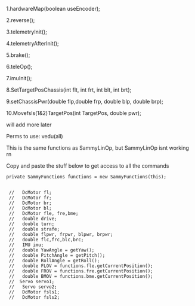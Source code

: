 1.hardwareMap(boolean useEncoder);


2.reverse();



3.telemetryInit();


4.telemetryAfterInit();


5.brake();



6.teleOp();



7.imuInit();



8.SetTargetPosChassis(int flt, int frt, int blt, int brt);



9.setChassisPwr(double flp,double frp, double blp, double brp);



10.Movefsls(1&2)TargetPos(int TargetPos, double pwr);




will add more later










Perms to use: vedu(all)









This is the same functions as SammyLinOp, but SammyLinOp isnt working rn







Copy and paste the stuff below to get access to all the commands
~~~~~~~~~~~~~~~~~~~~~~~~~~~~~~~~~~~~~~~~~~~~~~~~~~~~~~~~~~~~~~~~
private SammyFunctions functions = new SammyFunctions(this);


 //   DcMotor fl;
 //   DcMotor fr;
 //   DcMotor br;
 //   DcMotor bl;
 //   DcMotor fle, fre,bme;
 //   double drive;
 //   double turn;
 //   double strafe;
 //   double flpwr, frpwr, blpwr, brpwr;
 //   double flc,frc,blc,brc;
 //   IMU imu;
 //   double YawAngle = getYaw();
 //   double PitchAngle = getPitch();
 //   double RollAngle = getRoll();
 //   double FLOV = functions.fle.getCurrentPosition();
 //   double FROV = functions.fre.getCurrentPosition();
 //   double BMOV = functions.bme.getCurrentPosition();
 //  Servo servo1;
 //   Servo servo2;
 //   DcMotor fsls1;
 //   DcMotor fsls2;

